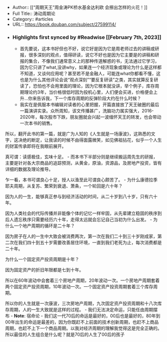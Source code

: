 - Author:: [[“周期天王”周金涛PK桥水基金达利欧 会擦出怎样的火花！]]
- Full Title:: 涛动周期论
- Category:: #articles
- URL:: https://book.douban.com/subject/27599114/
- ### Highlights first synced by #Readwise [[February 7th, 2023]]
    - 首先要说，这本书好但也不好，说它好是因为它是周老师过去的讲稿或研报，很多深刻的观点，值得研读，说它不好也是因为它主要是的讲稿和研报的集合，不像我们通常意义上的那种传道解惑的书，无法通过它学习，因为它只讲了what,没讲why，如果连一个经济现象或理论为什么是这样都不知道，又谈何应用呢？甚至若不是金融人，可能连what你都看不懂，这也是为什么其他评论会说“观点深刻”“要反复研读”之类，其实就算反复研读了，恐怕也不会用里面的理论，因为它根本就没讲，举个例子，库存周期理论约3年，当价格很低时因为投机心里，人们便会买进，价格便会上升…你来告诉我，下一个库存周期的反弹阶段大约在什么时候？
    - 我实在是佩服本书编辑对读者的心里把握，开篇直接放了天王破圈的最后一篇演讲实录。众所周知，该文传播甚广，洗脑功力属实强大，2016-2020年，每次股市下跌，朋友圈就会兴起一波缅怀天王的转发，也会带动一次本书的销售。

所以，翻开此书的第一篇，就是广为人知的《人生就是一场康波》，这熟悉的文字，这决绝的断定，让我读的时候不由得面露微笑，如见佛祖拈花，似乎一个人生的财富传承即将在我眼前展开。

真可谓：读感极佳，玄味十足。
    - 而本书下半部分则是继续搬运周先生的研报，主要是针对各大宗商品的追踪预测，从黄金，原油，资源品，及房地产投资，皆有详细的数据及理论推导。

乍一看，本书可谓良心十足，授人以渔至此可谓良心颇苦了。
    - 为什么康德拉季耶夫周期，从复苏、繁荣到衰退、萧条，一个轮回是六十年？

因为人的一生，能够真正参与到经济活动的时间，从二十岁到八十岁，只有六十年。

因为人类社会的代际传播并非能像个体的记忆一样牢固，从先辈建立稳固的秩序到后人遗忘秩序只需要经历六十年，走得太远就会忘记自己当初为什么出发。
    - 为什么一个地产周期的循环是二十年？

因为房子在人的一生中大致会被消费两次，第一次在我们二十到三十岁刚成家，第二次在我们四十到五十岁需要改善居住环境，一直到我们老死为止，每次消费都是二十年。

为什么一个固定资产投资周期是十年？

因为固定资产的折旧年限都是七到十年。

所以在60年波动中会套着三个房地产周期，20年波动一次。一个房地产周期套着两个固定资产投资周期，10年波动一次。一个固定资产投资周期套着三个库存周期。

所以你的人生就是一次康波，三次房地产周期，九次固定资产投资周期和十八次库存周期，人的一生大致就是这样的过程。
    - 我们无法决定命运，只能任由周期摆布
        - **Note**: 宿命论
    - 我们这一代70后的命运是最好的，00后也是最好的，80年到00年出生的命运是最差的，因为你既赶不上前面的技术创新周期，也赶不上商品周期，也赶不上下一个商品周期。以我对经济周期的理解我觉得这是完全正确的。所以最佳的人生组合是什么呢？就是70后的人生了00后的孩子

